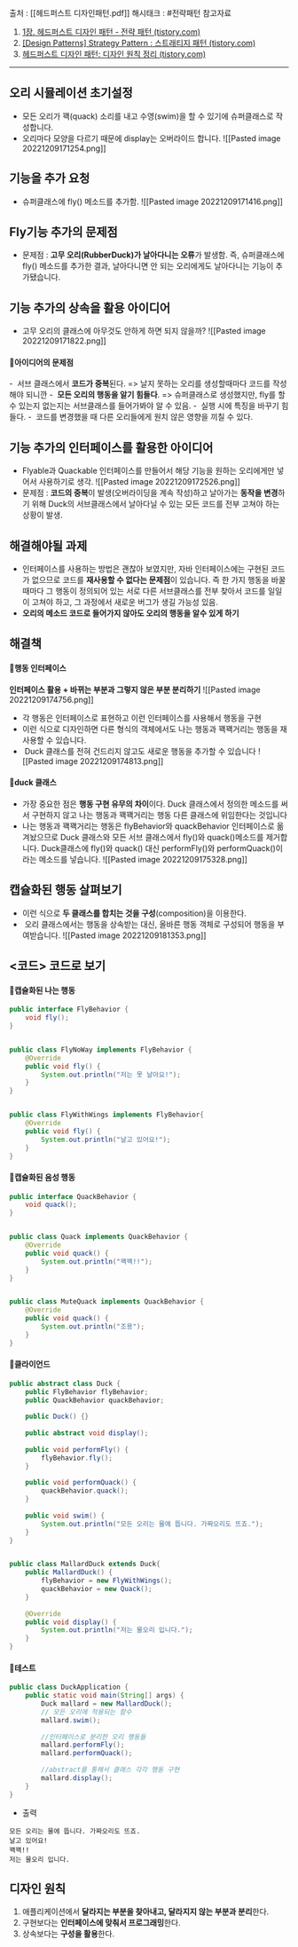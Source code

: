 출처 : [[헤드퍼스트 디자인패턴.pdf]]
해시태크 : #전략패턴
참고자료 
1) [1장. 헤드퍼스트 디자인 패턴 - 전략 패턴 (tistory.com)](https://msyu1207.tistory.com/entry/1%EC%9E%A5-%ED%97%A4%EB%93%9C%ED%8D%BC%EC%8A%A4%ED%8A%B8-%EB%94%94%EC%9E%90%EC%9D%B8-%ED%8C%A8%ED%84%B4-%EC%A0%84%EB%9E%B5-%ED%8C%A8%ED%84%B4#toc-%EC%BA%A1%EC%8A%90%ED%99%94%EB%90%9C%20%ED%96%89%EB%8F%99%20%EC%82%B4%ED%8E%B4%EB%B3%B4%EA%B8%B0)
2) [[Design Patterns] Strategy Pattern : 스트래티지 패턴 (tistory.com)](https://blogshine.tistory.com/5)
3) [헤드퍼스트 디자인 패턴: 디자인 원칙 정리 (tistory.com)](https://swk3169.tistory.com/170)
----

## 오리 시뮬레이션 초기설정
- 모든 오리가 꽥(quack) 소리를 내고 수영(swim)을 할 수 있기에 슈퍼클래스로 작성합니다.
- 오리마다 모양을 다르기 때문에 display는 오버라이드 합니다.
![[Pasted image 20221209171254.png]]


## 기능을 추가 요청
- 슈퍼클래스에 fly() 메소드를 추가함.
![[Pasted image 20221209171416.png]]


## Fly기능 추가의 문제점
- 문제점 : **고무 오리(RubberDuck)가 날아다니는 오류**가 발생함. 즉, 슈퍼클래스에 fly() 메소드를 추가한 결과, 날아다니면 안 되는 오리에게도 날아다니는 기능이 추가됐습니다. 


## 기능 추가의  상속을 활용 아이디어
- 고무 오리의 클래스에 아무것도 안하게 하면 되지 않을까?
![[Pasted image 20221209171822.png]]

#### 📌아이디어의 문제점
-  서브 클래스에서 **코드가 중복**된다.
	=> 날지 못하는 오리를 생성할때마다 코드를 작성해야 되니깐
-  **모든 오리의 행동을 알기 힘들다**.
	=> 슈퍼클래스로 생성했지만, fly를 할수 있는지 없는지는 서브클래스를 들어가봐야 알 수 있음.
-  실행 시에 특징을 바꾸기 힘들다.
-  코드를 변경했을 때 다른 오리들에게 원치 않은 영향을 끼칠 수 있다.


## 기능 추가의 인터페이스를 활용한 아이디어
- Flyable과 Quackable 인터페이스를 만들어서 해당 기능을 원하는 오리에게만 넣어서 사용하기로 생각.
![[Pasted image 20221209172526.png]]
- 문제점 : **코드의 중복**이 발생(오버라이딩을 계속 작성)하고 날아가는 **동작을 변경**하기 위해 Duck의 서브클래스에서 날아다닐 수 있는 모든 코드를 전부 고쳐야 하는 상황이 발생.


## 해결해야될 과제
- 인터페이스를 사용하는 방법은 괜찮아 보였지만, 자바 인터페이스에는 구현된 코드가 없으므로 코드를 **재사용할 수 없다는 문제점**이 있습니다. 즉 한 가지 행동을 바꿀 때마다 그 행동이 정의되어 있는 서로 다른 서브클래스를 전부 찾아서 코드를 일일이 고쳐야 하고, 그 과정에서 새로운 버그가 생길 가능성 있음.
- **오리의 메소드 코드로 들어가지 않아도 오리의 행동을 알수 있게 하기**


##  해결책
#### 📌행동 인터페이스
 **인터페이스 활용 + 바뀌는 부분과 그렇지 않은 부분 분리하기**
![[Pasted image 20221209174756.png]]
- 각 행동은 인터페이스로 표현하고 이런 인터페이스를 사용해서 행동을 구현
- 이런 식으로 디자인하면 다른 형식의 객체에서도 나는 행동과 꽥꽥거리는 행동을 재사용할 수 있습니다.
-  Duck 클래스를 전혀 건드리지 않고도 새로운 행동을 추가할 수 있습니다
![[Pasted image 20221209174813.png]]

#### 📌duck 클래스
- 가장 중요한 점은 **행동 구현 유무의 차이**이다. Duck 클래스에서 정의한 메소드를 써서 구현하지 않고 나는 행동과 꽥꽥거리는 행동 다른 클래스에 위임한다는 것입니다
- 나는 행동과 꽥꽥거리는 행동은 flyBehavior와 quackBehavior 인터페이스로 옮겨놨으므로 Duck 클래스와 모든 서브 클래스에서 fly()와 quack()메소드를 제거합니다. Duck클래스에 fly()와 quack() 대신 performFly()와 performQuack()이라는 메소드를 넣습니다.
![[Pasted image 20221209175328.png]]


## 캡슐화된 행동 살펴보기
- 이런 식으로 **두 클래스를 합치는 것을 구성**(composition)을 이용한다.
-  오리 클래스에서는 행동을 상속받는 대신, 올바른 행동 객체로 구성되어 행동을 부여받습니다.
![[Pasted image 20221209181353.png]]


## <코드> 코드로 보기
#### 📌캡슐화된 나는 행동
```java
public interface FlyBehavior {  
    void fly();  
}


public class FlyNoWay implements FlyBehavior {  
    @Override  
    public void fly() {  
        System.out.println("저는 못 날아요!");  
    }  
}


public class FlyWithWings implements FlyBehavior{  
    @Override  
    public void fly() {  
        System.out.println("날고 있어요!");  
    }  
}
```

#### 📌캡슐화된 음성 행동
```java
public interface QuackBehavior {  
    void quack();  
}


public class Quack implements QuackBehavior {  
    @Override  
    public void quack() {  
        System.out.println("꽥꽥!!");  
    }  
}


public class MuteQuack implements QuackBehavior {  
    @Override  
    public void quack() {  
        System.out.println("조용");  
    }  
}
```


#### 📌클라이언드
```java
public abstract class Duck {  
    public FlyBehavior flyBehavior;  
    public QuackBehavior quackBehavior;  
  
    public Duck() {}  
  
    public abstract void display();  
  
    public void performFly() {  
        flyBehavior.fly();  
    }  
  
    public void performQuack() {  
        quackBehavior.quack();  
    }  
  
    public void swim() {  
        System.out.println("모든 오리는 물에 뜹니다. 가짜오리도 뜨죠.");  
    }  
}


public class MallardDuck extends Duck{  
    public MallardDuck() {  
        flyBehavior = new FlyWithWings();  
        quackBehavior = new Quack();  
    }  
  
    @Override  
    public void display() {  
        System.out.println("저는 물오리 입니다.");  
    }  
}
```


#### 📌테스트
```java
public class DuckApplication {  
    public static void main(String[] args) {  
        Duck mallard = new MallardDuck();  
        // 모든 오리에 적용되는 함수  
        mallard.swim();  
  
        //인터페이스로 분리한 오리 행동들  
        mallard.performFly();  
        mallard.performQuack();  
  
        //abstract를 통해서 클래스 각각 행동 구현  
        mallard.display();  
    }  
}
```

- 출력
```
모든 오리는 물에 뜹니다. 가짜오리도 뜨죠.
날고 있어요!
꽥꽥!!
저는 물오리 입니다.
```


## 디자인 원칙
1) 애플리케이션에서 **달라지는 부분을 찾아내고, 달라지지 않는 부분과 분리**한다.
2) 구현보다는 **인터페이스에 맞춰서 프로그래밍**한다.
3) 상속보다는 **구성을 활용**한다.
